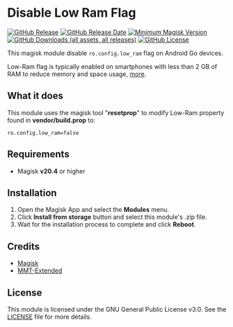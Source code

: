 # Disable Low Ram Flag

[![GitHub Release](https://img.shields.io/github/v/release/sekedus/disable-low-ram?label=Version)](https://github.com/sekedus/disable-low-ram) [![GitHub Release Date](https://img.shields.io/github/release-date/sekedus/disable-low-ram?label=Updated)](https://github.com/sekedus/disable-low-ram/releases) [![Minimum Magisk Version](https://img.shields.io/badge/minMagisk-20.4-00AF9C.svg?logo=Magisk)](https://github.com/sekedus/disable-low-ram?tab=readme-ov-file#requirements) [![GitHub Downloads (all assets, all releases)](https://img.shields.io/github/downloads/sekedus/disable-low-ram/total?logo=DocuSign&label=Downloads)](https://github.com/sekedus/disable-low-ram/releases/latest) [![GitHub License](https://img.shields.io/github/license/sekedus/disable-low-ram?logo=gnu&label=License)](https://github.com/sekedus/disable-low-ram/blob/main/LICENSE)

This magisk module disable `ro.config.low_ram` flag on Android Go devices.

Low-Ram flag is typically enabled on smartphones with less than 2 GB of RAM to reduce memory and space usage, [more](https://android.stackexchange.com/a/228854).

## What it does

This module uses the magisk tool "**resetprop**" to modify Low-Ram property found in **vendor/build.prop** to:

`ro.config.low_ram=false`

## Requirements

* Magisk **v20.4** or higher
 
## Installation

1. Open the Magisk App and select the **Modules** menu.
3. Click **Install from storage** button and select this module's .zip file.
4. Wait for the installation process to complete and click **Reboot**.

## Credits

- [Magisk](https://github.com/topjohnwu/Magisk)
- [MMT-Extended](https://github.com/Zackptg5/MMT-Extended)

## License

This module is licensed under the GNU General Public License v3.0. See the [LICENSE](https://github.com/sekedus/disable-low-ram/blob/main/LICENSE) file for more details.
